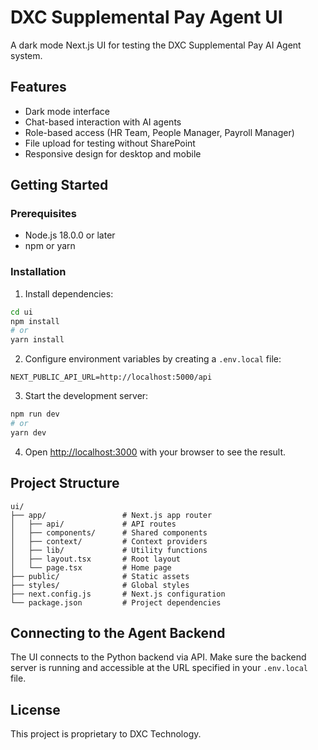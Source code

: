 # DXC Supplemental Pay Agent UI

A dark mode Next.js UI for testing the DXC Supplemental Pay AI Agent system.

## Features

- Dark mode interface
- Chat-based interaction with AI agents
- Role-based access (HR Team, People Manager, Payroll Manager)
- File upload for testing without SharePoint
- Responsive design for desktop and mobile

## Getting Started

### Prerequisites

- Node.js 18.0.0 or later
- npm or yarn

### Installation

1. Install dependencies:

```bash
cd ui
npm install
# or
yarn install
```

2. Configure environment variables by creating a `.env.local` file:

```
NEXT_PUBLIC_API_URL=http://localhost:5000/api
```

3. Start the development server:

```bash
npm run dev
# or
yarn dev
```

4. Open [http://localhost:3000](http://localhost:3000) with your browser to see the result.

## Project Structure

```
ui/
├── app/                 # Next.js app router
│   ├── api/             # API routes
│   ├── components/      # Shared components
│   ├── context/         # Context providers
│   ├── lib/             # Utility functions
│   ├── layout.tsx       # Root layout
│   └── page.tsx         # Home page
├── public/              # Static assets
├── styles/              # Global styles
├── next.config.js       # Next.js configuration
└── package.json         # Project dependencies
```

## Connecting to the Agent Backend

The UI connects to the Python backend via API. Make sure the backend server is running and accessible at the URL specified in your `.env.local` file.

## License

This project is proprietary to DXC Technology. 